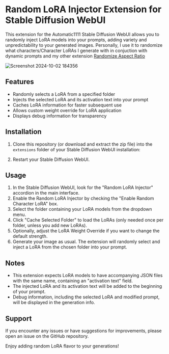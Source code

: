 # Random LoRA Injector Extension for Stable Diffusion WebUI

This extension for the Automatic1111 Stable Diffusion WebUI allows you to randomly inject LoRA models into your prompts, adding variety and unpredictability to your generated images. Personally, I use it to randomize what characters/Character LoRAs I generate with in conjuction with dynamic prompts and my other extension [Randomize Aspect Ratio](https://github.com/ArchAngelAries/randomize-aspect-ratio)

![Screenshot 2024-10-02 184356](https://github.com/user-attachments/assets/65369813-c1e8-4d08-a025-f03981953e9f)

## Features

- Randomly selects a LoRA from a specified folder
- Injects the selected LoRA and its activation text into your prompt
- Caches LoRA information for faster subsequent use
- Allows custom weight override for LoRA application
- Displays debug information for transparency

## Installation

1. Clone this repository (or download and extract the zip file) into the `extensions` folder of your Stable Diffusion WebUI installation:

2. Restart your Stable Diffusion WebUI.

## Usage

1. In the Stable Diffusion WebUI, look for the "Random LoRA Injector" accordion in the main interface.
2. Enable the Random LoRA Injector by checking the "Enable Random Character LoRA" box.
3. Select the folder containing your LoRA models from the dropdown menu.
4. Click "Cache Selected Folder" to load the LoRAs (only needed once per folder, unless you add new LoRAs).
5. Optionally, adjust the LoRA Weight Override if you want to change the default strength.
6. Generate your image as usual. The extension will randomly select and inject a LoRA from the chosen folder into your prompt.

## Notes

- This extension expects LoRA models to have accompanying JSON files with the same name, containing an "activation text" field.
- The injected LoRA and its activation text will be added to the beginning of your prompt.
- Debug information, including the selected LoRA and modified prompt, will be displayed in the generation info.

## Support

If you encounter any issues or have suggestions for improvements, please open an issue on the GitHub repository.

Enjoy adding random LoRA flavor to your generations!
